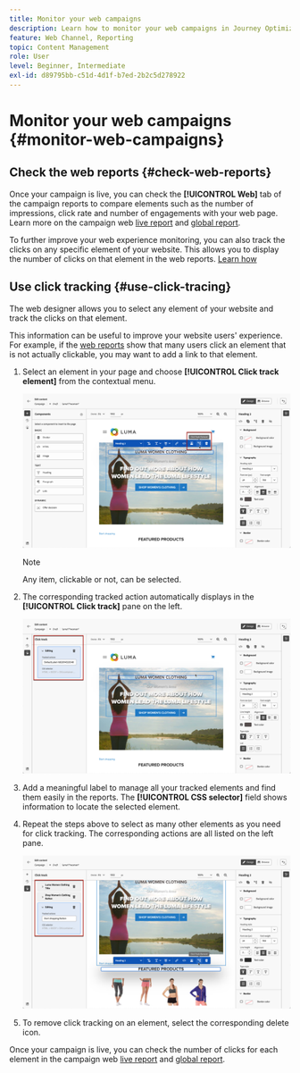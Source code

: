 ```yaml
---
title: Monitor your web campaigns
description: Learn how to monitor your web campaigns in Journey Optimizer
feature: Web Channel, Reporting
topic: Content Management
role: User
level: Beginner, Intermediate
exl-id: d89795bb-c51d-4d1f-b7ed-2b2c5d278922
---
```

# Monitor your web campaigns {#monitor-web-campaigns}

## Check the web reports {#check-web-reports}

Once your campaign is live, you can check the **[!UICONTROL Web]** tab of the campaign reports to compare elements such as the number of impressions, click rate and number of engagements with your web page. Learn more on the campaign web [live report](../reports/campaign-live-report.md#web-tab) and [global report](../reports/campaign-global-report.md#web-tab).

To further improve your web experience monitoring, you can also track the clicks on any specific element of your website. This allows you to display the number of clicks on that element in the web reports. [Learn how](#use-click-tracing)

## Use click tracking {#use-click-tracing}

The web designer allows you to select any element of your website and track the clicks on that element.

 This information can be useful to improve your website users' experience. For example, if the [web reports](../reports/campaign-global-report.md#web-tab) show that many users click an element that is not actually clickable, you may want to add a link to that element.

1. Select an element in your page and choose **[!UICONTROL Click track element]** from the contextual menu.

    ![](assets/web-designer-click-track.png)
    
    >[!NOTE]
    >
    >Any item, clickable or not, can be selected.

1. The corresponding tracked action automatically displays in the **[!UICONTROL Click track]** pane on the left. 

    ![](assets/web-designer-click-track-pane.png)

1. Add a meaningful label to manage all your tracked elements and find them easily in the reports. The **[!UICONTROL CSS selector]** field shows information to locate the selected element.

1. Repeat the steps above to select as many other elements as you need for click tracking. The corresponding actions are all listed on the left pane.

    ![](assets/web-designer-click-tracking-actions.png)

1. To remove click tracking on an element, select the corresponding delete icon.

Once your campaign is live, you can check the number of clicks for each element in the campaign web [live report](../reports/campaign-live-report.md#web-tab) and [global report](../reports/campaign-global-report.md#web-tab).
